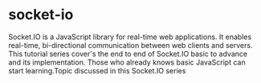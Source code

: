 # socket-io
 Socket.IO is a JavaScript library for real-time web applications. It enables real-time, bi-directional communication between web clients and servers. This tutorial series cover's the end to end of Socket.IO basic to advance and its implementation. Those who already knows basic JavaScript can start learning.Topic discussed in this Socket.IO series 
